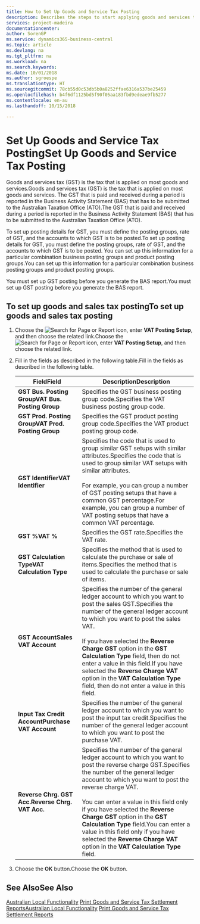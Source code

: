 ```yaml
---
title: How to Set Up Goods and Service Tax Posting
description: Describes the steps to start applying goods and services tax (GST) to goods and services.
services: project-madeira
documentationcenter: 
author: SorenGP
ms.service: dynamics365-business-central
ms.topic: article
ms.devlang: na
ms.tgt_pltfrm: na
ms.workload: na
ms.search.keywords: 
ms.date: 10/01/2018
ms.author: sgroespe
ms.translationtype: HT
ms.sourcegitcommit: 78cb55d0c53db5b0a8252ffae6316a537be25459
ms.openlocfilehash: b4f6df1125bd5f90f05aa183fbd9edeae9fb5277
ms.contentlocale: en-au
ms.lasthandoff: 10/15/2018

---
```

# <a name="set-up-goods-and-service-tax-posting"></a><span data-ttu-id="cb82b-103">Set Up Goods and Service Tax Posting</span><span class="sxs-lookup"><span data-stu-id="cb82b-103">Set Up Goods and Service Tax Posting</span></span>
<span data-ttu-id="cb82b-104">Goods and services tax (GST) is the tax that is applied on most goods and services.</span><span class="sxs-lookup"><span data-stu-id="cb82b-104">Goods and services tax (GST) is the tax that is applied on most goods and services.</span></span> <span data-ttu-id="cb82b-105">The GST that is paid and received during a period is reported in the Business Activity Statement (BAS) that has to be submitted to the Australian Taxation Office (ATO).</span><span class="sxs-lookup"><span data-stu-id="cb82b-105">The GST that is paid and received during a period is reported in the Business Activity Statement (BAS) that has to be submitted to the Australian Taxation Office (ATO).</span></span>  

<span data-ttu-id="cb82b-106">To set up posting details for GST, you must define the posting groups, rate of GST, and the accounts to which GST is to be posted.</span><span class="sxs-lookup"><span data-stu-id="cb82b-106">To set up posting details for GST, you must define the posting groups, rate of GST, and the accounts to which GST is to be posted.</span></span> <span data-ttu-id="cb82b-107">You can set up this information for a particular combination business posting groups and product posting groups.</span><span class="sxs-lookup"><span data-stu-id="cb82b-107">You can set up this information for a particular combination business posting groups and product posting groups.</span></span>  

<span data-ttu-id="cb82b-108">You must set up GST posting before you generate the BAS report.</span><span class="sxs-lookup"><span data-stu-id="cb82b-108">You must set up GST posting before you generate the BAS report.</span></span>  

## <a name="to-set-up-goods-and-sales-tax-posting"></a><span data-ttu-id="cb82b-109">To set up goods and sales tax posting</span><span class="sxs-lookup"><span data-stu-id="cb82b-109">To set up goods and sales tax posting</span></span>  
1. <span data-ttu-id="cb82b-110">Choose the ![Search for Page or Report](../../media/ui-search/search_small.png "Search for Page or Report icon") icon, enter **VAT Posting Setup**, and then choose the related link.</span><span class="sxs-lookup"><span data-stu-id="cb82b-110">Choose the ![Search for Page or Report](../../media/ui-search/search_small.png "Search for Page or Report icon") icon, enter **VAT Posting Setup**, and then choose the related link.</span></span>  
2. <span data-ttu-id="cb82b-111">Fill in the fields as described in the following table.</span><span class="sxs-lookup"><span data-stu-id="cb82b-111">Fill in the fields as described in the following table.</span></span>  

    |<span data-ttu-id="cb82b-112">Field</span><span class="sxs-lookup"><span data-stu-id="cb82b-112">Field</span></span>|<span data-ttu-id="cb82b-113">Description</span><span class="sxs-lookup"><span data-stu-id="cb82b-113">Description</span></span>|  
    |---------------------------------|---------------------------------------|  
    |<span data-ttu-id="cb82b-114">**GST Bus. Posting Group**</span><span class="sxs-lookup"><span data-stu-id="cb82b-114">**VAT Bus. Posting Group**</span></span>|<span data-ttu-id="cb82b-115">Specifies the GST business posting group code.</span><span class="sxs-lookup"><span data-stu-id="cb82b-115">Specifies the VAT business posting group code.</span></span>|  
    |<span data-ttu-id="cb82b-116">**GST Prod. Posting Group**</span><span class="sxs-lookup"><span data-stu-id="cb82b-116">**VAT Prod. Posting Group**</span></span>|<span data-ttu-id="cb82b-117">Specifies the GST product posting group code.</span><span class="sxs-lookup"><span data-stu-id="cb82b-117">Specifies the VAT product posting group code.</span></span>|  
    |<span data-ttu-id="cb82b-118">**GST Identifier**</span><span class="sxs-lookup"><span data-stu-id="cb82b-118">**VAT Identifier**</span></span>|<span data-ttu-id="cb82b-119">Specifies the code that is used to group similar GST setups with similar attributes.</span><span class="sxs-lookup"><span data-stu-id="cb82b-119">Specifies the code that is used to group similar VAT setups with similar attributes.</span></span><br /><br /> <span data-ttu-id="cb82b-120">For example, you can group a number of GST posting setups that have a common GST percentage.</span><span class="sxs-lookup"><span data-stu-id="cb82b-120">For example, you can group a number of VAT posting setups that have a common VAT percentage.</span></span>|  
    |<span data-ttu-id="cb82b-121">**GST %**</span><span class="sxs-lookup"><span data-stu-id="cb82b-121">**VAT %**</span></span>|<span data-ttu-id="cb82b-122">Specifies the GST rate.</span><span class="sxs-lookup"><span data-stu-id="cb82b-122">Specifies the VAT rate.</span></span>|  
    |<span data-ttu-id="cb82b-123">**GST Calculation Type**</span><span class="sxs-lookup"><span data-stu-id="cb82b-123">**VAT Calculation Type**</span></span>|<span data-ttu-id="cb82b-124">Specifies the method that is used to calculate the purchase or sale of items.</span><span class="sxs-lookup"><span data-stu-id="cb82b-124">Specifies the method that is used to calculate the purchase or sale of items.</span></span>|  
    |<span data-ttu-id="cb82b-125">**GST Account**</span><span class="sxs-lookup"><span data-stu-id="cb82b-125">**Sales VAT Account**</span></span>|<span data-ttu-id="cb82b-126">Specifies the number of the general ledger account to which you want to post the sales GST.</span><span class="sxs-lookup"><span data-stu-id="cb82b-126">Specifies the number of the general ledger account to which you want to post the sales VAT.</span></span><br /><br /> <span data-ttu-id="cb82b-127">If you have selected the **Reverse Charge GST** option in the **GST Calculation Type** field, then do not enter a value in this field.</span><span class="sxs-lookup"><span data-stu-id="cb82b-127">If you have selected the **Reverse Charge VAT** option in the **VAT Calculation Type** field, then do not enter a value in this field.</span></span>|  
    |<span data-ttu-id="cb82b-128">**Input Tax Credit Account**</span><span class="sxs-lookup"><span data-stu-id="cb82b-128">**Purchase VAT Account**</span></span>|<span data-ttu-id="cb82b-129">Specifies the number of the general ledger account to which you want to post the input tax credit.</span><span class="sxs-lookup"><span data-stu-id="cb82b-129">Specifies the number of the general ledger account to which you want to post the purchase VAT.</span></span>|  
    |<span data-ttu-id="cb82b-130">**Reverse Chrg. GST Acc.**</span><span class="sxs-lookup"><span data-stu-id="cb82b-130">**Reverse Chrg. VAT Acc.**</span></span>|<span data-ttu-id="cb82b-131">Specifies the number of the general ledger account to which you want to post the reverse charge GST.</span><span class="sxs-lookup"><span data-stu-id="cb82b-131">Specifies the number of the general ledger account to which you want to post the reverse charge VAT.</span></span><br /><br /> <span data-ttu-id="cb82b-132">You can enter a value in this field only if you have selected the **Reverse Charge GST** option in the **GST Calculation Type** field.</span><span class="sxs-lookup"><span data-stu-id="cb82b-132">You can enter a value in this field only if you have selected the **Reverse Charge VAT** option in the **VAT Calculation Type** field.</span></span>|  

3.  <span data-ttu-id="cb82b-133">Choose the **OK** button.</span><span class="sxs-lookup"><span data-stu-id="cb82b-133">Choose the **OK** button.</span></span>  

## <a name="see-also"></a><span data-ttu-id="cb82b-134">See Also</span><span class="sxs-lookup"><span data-stu-id="cb82b-134">See Also</span></span>  
<span data-ttu-id="cb82b-135">[Australian Local Functionality](australia-local-functionality.md)
[Print Goods and Service Tax Settlement Reports](how-to-print-goods-and-service-tax-settlement-reports.md)</span><span class="sxs-lookup"><span data-stu-id="cb82b-135">[Australian Local Functionality](australia-local-functionality.md)
[Print Goods and Service Tax Settlement Reports](how-to-print-goods-and-service-tax-settlement-reports.md)</span></span>

